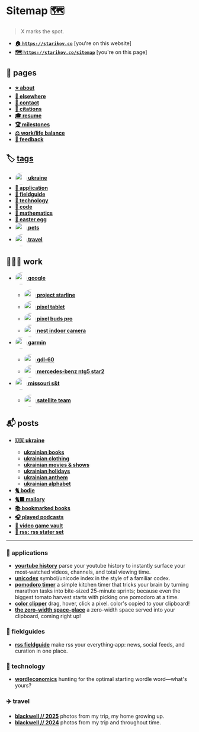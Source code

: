 # Sitemap 🗺️
> X marks the spot.

<ul>
<li><strong><a href="https://starikov.co/">🏠 <code>https://starikov.co</code></a></strong> [you're on this website]</li>
<li><strong><a href="https://starikov.co/sitemap">🗺️ <code>https://starikov.co/sitemap</code></a></strong> [you're on this page]</li>
</ul>


<h2>📑 pages</h2>
<div class="sortable-list">
  <ul>
    <li><strong><a href="https://starikov.co/about/">⭐ about</a></strong></li>
    <li><strong><a href="https://starikov.co/elsewhere/">🔗 elsewhere</a></strong></li>
    <li><strong><a href="https://starikov.co/contact/">💬 contact</a></strong></li>
    <li><strong><a href="https://starikov.co/citations/">🔖 citations</a></strong></li>
    <li><strong><a href="https://starikov.co/resume/">🎓 resume</a></strong></li>
    <li><strong><a href="https://starikov.co/milestones/">🏆 milestones</a></strong></li>
    <li><strong><a href="https://starikov.co/balance/">⚖️ work/life balance</a></strong></li>
    <li><strong><a href="https://starikov.co/feedback/">📝 feedback</a></strong></li>
  </ul>
</div>


<h2>🏷️ <a href="https://starikov.co/tags/">tags</a></h2>

<div class="sortable-list">
  <ul>
    <li><strong><a href="https://starikov.co/tag/ukraine/"><img src="https://starikov.co/content/images/2025/05/saint_javelin.png" width="32" height="32" style="vertical-align:middle; display:inline; border-radius: 50%;"/> ukraine</a></strong></li>
    <li><strong><a href="https://starikov.co/tag/application/">📱 application</a></strong></li>
    <li><strong><a href="https://starikov.co/tag/fieldguide/">📓 fieldguide</a></strong></li>
    <li><strong><a href="https://starikov.co/tag/technology/">🤖 technology</a></strong></li>
    <li><strong><a href="https://starikov.co/tag/code/">🐛 code</a></strong></li>
    <li><strong><a href="https://starikov.co/tag/fieldguide/">🧮 mathematics</a></strong></li>
    <li><strong><a href="https://starikov.co/tag/easter-egg/">🥚 easter egg</a></strong></li>
    <li><strong><a href="https://starikov.co/tag/pets/"><img src="https://starikov.co/content/images/size/w1600/2025/04/bodie-2.png" width="32" height="32" style="vertical-align:middle; display:inline; border-radius: 50%;"/> pets</a></strong></li>
    <li><strong><a href="https://starikov.co/tag/travel/"><img src="https://starikov.co/content/images/2025/05/lone_cypress.png" width="32" height="32" style="vertical-align:middle; display:inline; border-radius: 50%;"/> travel</a></strong></li>
  </ul>
</div>


<h2>🧑🏻‍💻 work</h2>
<div class="sortable-list">
  <ul>
    <li><strong><a href="https://starikov.co/tag/google/"><img src="https://starikov.co/content/images/2025/05/google_logo.png" width="32" height="32" style="vertical-align:middle; display:inline; border-radius: 50%;"/> google</a></strong>
      <div class="sortable-list">
        <ul>
          <li><strong><a href="https://starikov.co/project-starline/"><img src="https://starikov.co/content/images/2025/04/project-starline-official.jpeg" width="32" height="32" style="vertical-align:middle; display:inline; border-radius: 50%;"/> project starline</a></strong></li>
          <li><strong><a href="https://starikov.co/pixel-tablet/"><img src="https://starikov.co/content/images/size/w1600/2025/04/pixel_tablet.jpg" width="32" height="32" style="vertical-align:middle; display:inline; border-radius: 50%;"/> pixel tablet</a></strong></li>
          <li><strong><a href="https://starikov.co/pixel-buds-pro/"><img src="https://starikov.co/content/images/size/w1600/2025/04/pixel_buds_pro.jpg" width="32" height="32" style="vertical-align:middle; display:inline; border-radius: 50%;"/> pixel buds pro</a></strong></li>
          <li><strong><a href="https://starikov.co/nest-camera/"><img src="https://starikov.co/content/images/2025/04/nest_cam.jpg" width="32" height="32" style="vertical-align:middle; display:inline; border-radius: 50%;"/> nest indoor camera</a></strong></li>
        </ul>
      </div>
    </li>
    <li><strong><a href="https://starikov.co/tag/garmin/"><img src="https://starikov.co/content/images/2025/05/garmin_logo.png" width="32" height="32" style="vertical-align:middle; display:inline; border-radius: 50%;"/> garmin</a></strong>
      <div class="sortable-list">
        <ul>
          <li><strong><a href="https://starikov.co/gdl60/"><img src="https://starikov.co/content/images/2025/04/gdl60.png" width="32" height="32" style="vertical-align:middle; display:inline; border-radius: 50%;"/> gdl-60</a></strong></li>
          <li><strong><a href="https://starikov.co/garmin-ntg5-star2/"><img src="https://starikov.co/content/images/2025/04/ntg5-star2.jpeg" width="32" height="32" style="vertical-align:middle; display:inline; border-radius: 50%;"/> mercedes-benz ntg5 star2</a></strong></li>
        </ul>
      </div>
    </li>
    <li><strong><a href="https://starikov.co/tag/missouri-s-t/"><img src="https://starikov.co/content/images/2025/05/missouri_s_t_logo.png" width="32" height="32" style="vertical-align:middle; display:inline; border-radius: 50%;"/> missouri s&t</a></strong>
      <div class="sortable-list">
        <ul>
          <li><strong><a href="https://starikov.co/mr-mrs-sat/"><img src="https://starikov.co/content/images/2025/06/mr_mrs_sat_logo.png" width="32" height="32" style="vertical-align:middle; display:inline; border-radius: 50%;"/> satellite team</a></strong></li>
        </ul>
      </div>
    </li>
  </ul>
</div>

<h2>📬 posts</h2>

<div class="sortable-list">
  <ul>
    <li><strong><a href="https://starikov.co/ukraine/">🇺🇦 ukraine</a></strong>
      <div class="sortable-list">
        <ul>
          <li><strong><a href="https://starikov.co/ukrainian-books">ukrainian books</a></strong></li>
          <li><strong><a href="https://starikov.co/ukrainian-clothing">ukrainian clothing</a></strong></li>
          <li><strong><a href="https://starikov.co/ukrainian-movies-shows">ukrainian movies & shows</a></strong></li>
          <li><strong><a href="https://starikov.co/ukrainian-holidays">ukrainian holidays</a></strong></li>
          <li><strong><a href="https://starikov.co/ukrainian-anthem">ukrainian anthem</a></strong></li>
          <li><strong><a href="https://starikov.co/ukrainian-alphabet">ukrainian alphabet</a></strong></li>
        </ul>
      </div>
    </li>
    <li><strong><a href="https://starikov.co/bodie/">🐈 bodie</a></strong></li>
    <li><strong><a href="https://starikov.co/mallory/">🐈‍⬛ mallory</a></strong></li>
    <li><strong><a href="https://starikov.co/books/">📚 bookmarked books</a></strong></li>
    <li><strong><a href="https://starikov.co/podcasts/">🎧 played podcasts</a></strong></li>
    <li><strong><a href="https://starikov.co/video-games/">👾 video game vault</a></strong></li>
    <li><strong><a href="https://starikov.co/rss-starter-set/">📰 rss: rss stater set</a></strong></li>
  </ul>
</div>

<hr>

<h3>📱 applications</h3>


<div class="sortable-list">
  <ul>
        <li><strong><a href="https://starikov.co/yourtube-history/">yourtube history</a></strong> parse your youtube history to instantly surface your most‑watched videos, channels, and total viewing time.</li>
        <li><strong><a href="https://starikov.co/unicodex/">unicodex</a></strong> symbol/unicode index in the style of a familiar codex.</li>
        <li><strong><a href="https://starikov.co/pomodoro/">pomodoro timer</a></strong> a simple kitchen timer that tricks your brain by turning marathon tasks into bite-sized 25-minute sprints; because even the biggest tomato harvest starts with picking one pomodoro at a time.</li>
        <li><strong><a href="https://starikov.co/color-clipper/">color clipper</a></strong> drag, hover, click a pixel. color's copied to your clipboard!</li>
        <li><strong><a href="https://starikov.co/zero-width-space/">the zero-width space-place</a></strong> a zero-width space served into your clipboard, coming right up!</li>
  </ul>
</div>

<h3>📓 fieldguides</h3>

<div class="sortable-list">
  <ul>
    <li><strong><a href="https://starikov.co/rss-fieldguide">rss fieldguide</a></strong> make rss your everything‑app: news, social feeds, and curation in one place.</li>
  </ul>
</div>


<h3>🤖 technology</h3>

<div class="sortable-list">
  <ul>
    <li><strong><a href="https://starikov.co/wordleconomics/">wordleconomics</a></strong> hunting for the optimal starting wordle word—what's yours?</li>
  </ul>
</div>


<h3>✈️ travel</h3>

<div class="sortable-list">
  <ul>
    <li><strong><a href="https://starikov.co/blackwell-2025/">blackwell // 2025</a></strong> photos from my trip, my home growing up.</li>
    <li><strong><a href="https://starikov.co/blackwell-2024/">blackwell // 2024</a></strong> photos from my trip and throughout time.</li>
  </ul>
</div>

